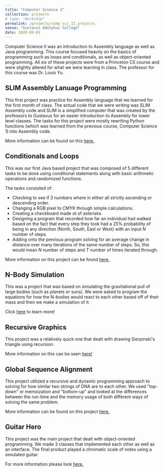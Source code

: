 ```yaml
---
title: "Computer Science 2"
collection: projects
# type: "Workshop"
permalink: /projects/comp_sci_II_projects
venue: "Gustavus Adolphus College"
date: 2020-09-01
---
```


Computer Science II was an introduction to Assembly language as well as Java programming. This course focused heavily on the basics of programming such as loops and conditionals, as well as object-oriented programming. All six of these projects were from a Princeton CS course and were slightly altered for what we were learning in class. The professor for this course was Dr. Louis Yu. 

## **SLIM Assembly Lanuage Programming**     
This first project was practice for Assembly language that we learned for the first month of class. The actual code that we were writing was SLIM Assembly code and SLIM is a simplified computer that was created by the professors to Gustavus for an easier introduction to Assembly for lower level classes. The tasks for this project were mostly rewriting Python functions (which was learned from the previous course, Computer Science 1) into Assembly code. 

More information can be found on this <a href = "https://github.com/abbyruthe/cs_2_project_1_assembly">here.</a>

## **Conditionals and Loops**  
This was our first Java based project that was composed of 5 different tasks to be done using conditional statements along with basic arithmetic operations and randomized functions.

The tasks consisted of:
* Checking to see if 3 numbers where in either all strictly ascending or descending order.
* Changing a RGB pixel to CMYK through simple calculations.
* Creating a checkboard made ot of asterisks.
* Designing a program that recorded how far an individual had walked based on the fact that every step they took had a 25% probability of being in any direction (North, South, East or West) with an input *N* number of steps.
* Adding onto the previous program solving for an average change in distance over many iterations of the same number of steps. So, this would mean *N* number of steps and *T* number of times iterated through. 

More information on this project can be found <a href = "https://github.com/abbyruthe/cs_2_project2_conditionals_loops">here.</a>

## **N-Body Simulation**
This was a project that was based on simulating the gravitational pull of large bodies (such as planets or suns). We were asked to program the equations for how the N-bodies would react to each other based off of their mass and then we make a simulation of it. 

Click <a href = "https://github.com/abbyruthe/cs_2_project_3_n_body">here</a> to learn more!

## **Recursive Graphics** 
This project was a relatively quick one that dealt with drawing Sierpinski's triangle using recursion. 

More information on this can be seen <a href = "https://github.com/abbyruthe/cs_2_project_4_sierpinski">here!</a>

## **Global Sequence Alignment**  
This project utilized a recursive and dynamic programming approach to solving for how similar two strings of DNA are to each other. We used "top-down" or memoization and "bottom-up" and looked at the differences between the run-time and the memory usage of both different ways of solving the same problem. 

More information can be found on this project 
<a href = "https://github.com/abbyruthe/cs_2_project_5_global_sequence_alignment">here.</a>

## **Guitar Hero**  
This project was the main project that dealt with object-oriented programming. We made 3 classes that implemented each other as well as an interface. The final product played a chromatic scale of notes using a simulated guitar. 

For more information please look <a href = "https://github.com/abbyruthe/cs_2_project_6_guitar_hero">here.</a>